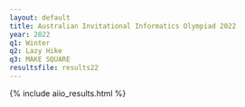 ```yaml
---
layout: default
title: Australian Invitational Informatics Olympiad 2022
year: 2022
q1: Winter
q2: Lazy Hike
q3: MAKE SQUARE
resultsfile: results22
---
```


{% include aiio_results.html %}
